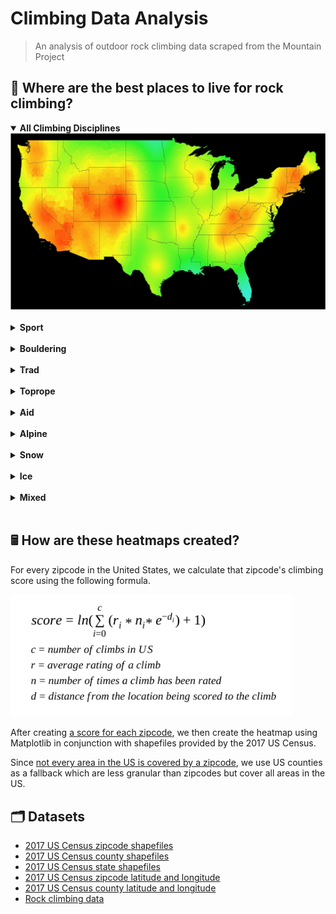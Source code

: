 # Climbing Data Analysis

> An analysis of outdoor rock climbing data scraped from the Mountain Project

## 🌄 Where are the best places to live for rock climbing?

<details open>
  <summary><b>All Climbing Disciplines</b></summary>
  <img src="./heatmaps/all.jpg">
</details>

<br/>

<details>
  <summary><b>Sport</b></summary>
  <img src="./heatmaps/sport.jpg">
</details>

<br/>

<details>
  <summary><b>Bouldering</b></summary>
  <img src="./heatmaps/boulder.jpg">
</details>

<br/>

<details>
  <summary><b>Trad</b></summary>
  <img src="./heatmaps/trad.jpg">
</details>

<br/>

<details>
  <summary><b>Toprope</b></summary>
  <img src="./heatmaps/toprope.jpg">
</details>

<br/>

<details>
  <summary><b>Aid</b></summary>
  <img src="./heatmaps/aid.jpg">
</details>

<br/>

<details>
  <summary><b>Alpine</b></summary>
  <img src="./heatmaps/alpine.jpg">
</details>

<br/>

<details>
  <summary><b>Snow</b></summary>
  <img src="./heatmaps/snow.jpg">
</details>

<br/>

<details>
  <summary><b>Ice</b></summary>
  <img src="./heatmaps/ice.jpg">
</details>

<br/>

<details>
  <summary><b>Mixed</b></summary>
  <img src="./heatmaps/mixed.jpg">
</details>

<br/>

## 🖩 How are these heatmaps created?

For every zipcode in the United States, we calculate that zipcode's climbing score using the following formula.

<img src="./equation.png" width="450">

After creating [a score for each zipcode](./data/geo-scores), we then create the heatmap using Matplotlib in conjunction with shapefiles provided by the 2017 US Census.

Since [not every area in the US is covered by a zipcode](https://www.reddit.com/r/MapPorn/comments/938z9e/map_of_us_zip_code_regions/), we use US counties as a fallback which are less granular than zipcodes but cover all areas in the US.

## 🗂️ Datasets

- [2017 US Census zipcode shapefiles](https://www.census.gov/geo/maps-data/data/cbf/cbf_counties.html)
- [2017 US Census county shapefiles](https://www.census.gov/geo/maps-data/data/cbf/cbf_counties.html)
- [2017 US Census state shapefiles](https://www.census.gov/geo/maps-data/data/cbf/cbf_counties.html)
- [2017 US Census zipcode latitude and longitude](https://gist.github.com/erichurst/7882666)
- [2017 US Census county latitude and longitude](https://www.census.gov/geo/maps-data/data/gazetteer2017.html)
- [Rock climbing data](https://github.com/alexcrist/mountain-project-scraper)
